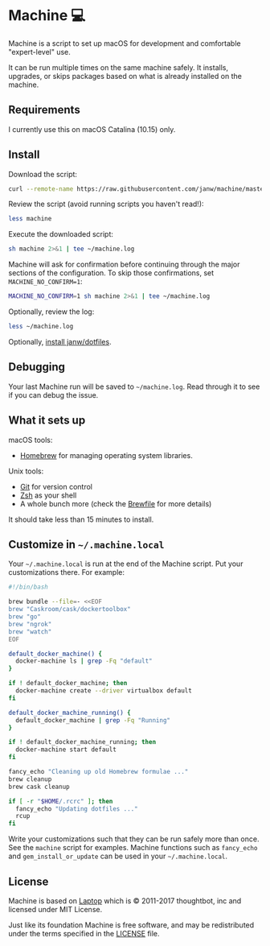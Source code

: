 # Machine 💻

Machine is a script to set up macOS for development and comfortable "expert-level" use.

It can be run multiple times on the same machine safely. It installs, upgrades, or skips packages based on what is already installed on the machine.

## Requirements

I currently use this on macOS Catalina (10.15) only.

## Install

Download the script:

```sh
curl --remote-name https://raw.githubusercontent.com/janw/machine/master/machine
```

Review the script (avoid running scripts you haven't read!):

```sh
less machine
```

Execute the downloaded script:

```sh
sh machine 2>&1 | tee ~/machine.log
```

Machine will ask for confirmation before continuing through the major sections of the configuration. To skip those confirmations, set `MACHINE_NO_CONFIRM=1`:

```sh
MACHINE_NO_CONFIRM=1 sh machine 2>&1 | tee ~/machine.log
```

Optionally, review the log:

```sh
less ~/machine.log
```

Optionally, [install janw/dotfiles](https://github.com/janw/dotfiles).

## Debugging

Your last Machine run will be saved to `~/machine.log`. Read through it to see if you can debug the issue.

## What it sets up

macOS tools:

* [Homebrew](http://brew.sh/) for managing operating system libraries.

Unix tools:

* [Git](https://git-scm.com/) for version control
* [Zsh](http://www.zsh.org/) as your shell
* A whole bunch more (check the [Brewfile](Brewfile) for more details)

It should take less than 15 minutes to install.

## Customize in `~/.machine.local`

Your `~/.machine.local` is run at the end of the Machine script. Put your customizations there. For example:

```sh
#!/bin/bash

brew bundle --file=- <<EOF
brew "Caskroom/cask/dockertoolbox"
brew "go"
brew "ngrok"
brew "watch"
EOF

default_docker_machine() {
  docker-machine ls | grep -Fq "default"
}

if ! default_docker_machine; then
  docker-machine create --driver virtualbox default
fi

default_docker_machine_running() {
  default_docker_machine | grep -Fq "Running"
}

if ! default_docker_machine_running; then
  docker-machine start default
fi

fancy_echo "Cleaning up old Homebrew formulae ..."
brew cleanup
brew cask cleanup

if [ -r "$HOME/.rcrc" ]; then
  fancy_echo "Updating dotfiles ..."
  rcup
fi
```

Write your customizations such that they can be run safely more than once.
See the `machine` script for examples. Machine functions such as `fancy_echo` and `gem_install_or_update` can be used in your `~/.machine.local`.

## License

Machine is based on [Laptop](https://github.com/thoughtbot/laptop) which is © 2011-2017 thoughtbot, inc and licensed under MIT License.

Just like its foundation Machine is free software, and may be redistributed under the terms specified in the [LICENSE](LICENSE) file.
